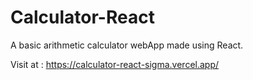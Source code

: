 # Calculator-React
A basic arithmetic calculator webApp made using React.

Visit at : https://calculator-react-sigma.vercel.app/
